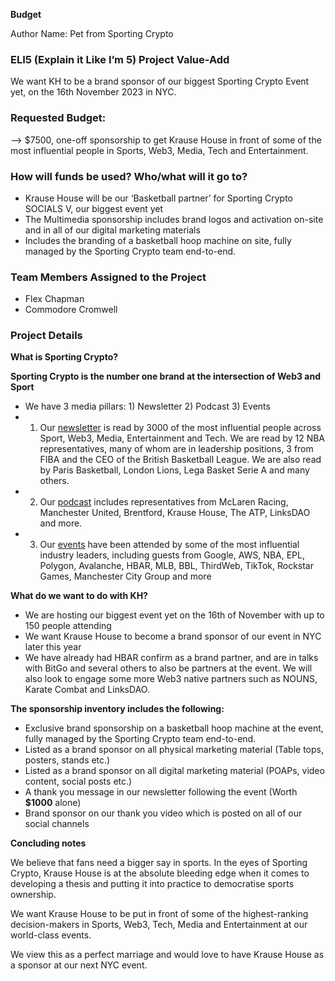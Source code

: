 **Budget**

Author Name: Pet from Sporting Crypto

### ELI5 (Explain it Like I’m 5) Project Value-Add

We want KH to be a brand sponsor of our biggest Sporting Crypto Event yet, on the 16th November 2023 in NYC.

### Requested Budget:

—> $7500, one-off sponsorship to get Krause House in front of some of the most influential people in Sports, Web3, Media, Tech and Entertainment. 

### How will funds be used? Who/what will it go to?

- Krause House will be our ‘Basketball partner’ for Sporting Crypto SOCIALS V, our biggest event yet
- The Multimedia sponsorship includes brand logos and activation on-site and in all of our digital marketing materials
- Includes the branding of a basketball hoop machine on site, fully managed by the Sporting Crypto team end-to-end.

### Team Members Assigned to the Project

- Flex Chapman
- Commodore Cromwell

### Project Details

**What is Sporting Crypto?**

**Sporting Crypto is the number one brand at the intersection of Web3 and Sport**

- We have 3 media pillars: 1) Newsletter 2) Podcast 3) Events
- 1) Our [newsletter](https://sportingcrypto.substack.com/) is read by 3000 of the most influential people across Sport, Web3, Media, Entertainment and Tech. We are read by 12 NBA representatives, many of whom are in leadership positions, 3 from FIBA and the CEO of the British Basketball League. We are also read by Paris Basketball, London Lions, Lega Basket Serie A and many others.
- 2) Our [podcast](https://sportingcrypto.substack.com/podcast) includes representatives from McLaren Racing, Manchester United, Brentford, Krause House, The ATP, LinksDAO and more.
- 3) Our [events](https://www.sportingcrypto.com/events/event-three-448m9-srkzf) have been attended by some of the most influential industry leaders, including guests from Google, AWS, NBA, EPL, Polygon, Avalanche, HBAR, MLB, BBL, ThirdWeb, TikTok, Rockstar Games, Manchester City Group and more

**What do we want to do with KH?**

- We are hosting our biggest event yet on the 16th of November with up to 150 people attending
- We want Krause House to become a brand sponsor of our event in NYC later this year
- We have already had HBAR confirm as a brand partner, and are in talks with BitGo and several others to also be partners at the event. We will also look to engage some more Web3 native partners such as NOUNS, Karate Combat and LinksDAO.

**The sponsorship inventory includes the following:**

- Exclusive brand sponsorship on a basketball hoop machine at the event, fully managed by the Sporting Crypto team end-to-end.
- Listed as a brand sponsor on all physical marketing material (Table tops, posters, stands etc.)
- Listed as a brand sponsor on all digital marketing material (POAPs, video content, social posts etc.)
- A thank you message in our newsletter following the event (Worth **$1000** alone)
- Brand sponsor on our thank you video which is posted on all of our social channels

**Concluding notes**

We believe that fans need a bigger say in sports. In the eyes of Sporting Crypto, Krause House is at the absolute bleeding edge when it comes to developing a thesis and putting it into practice to democratise sports ownership. 

We want Krause House to be put in front of some of the highest-ranking decision-makers in Sports, Web3, Tech, Media and Entertainment at our world-class events.

We view this as a perfect marriage and would love to have Krause House as a sponsor at our next NYC event.